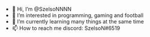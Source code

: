 - 👋 Hi, I’m @SzelsoNNNN
- 👀 I’m interested in programming, gaming and football
- 🌱 I’m currently learning many things at the same time
- 📫 How to reach me discord: SzelsoN#6519
